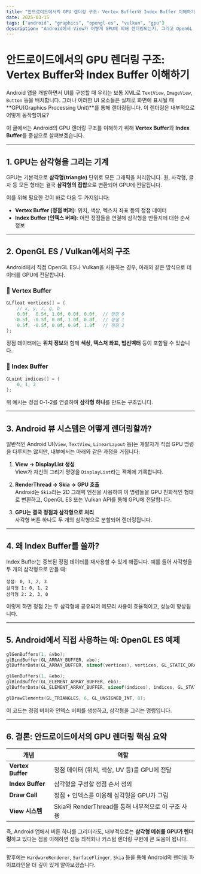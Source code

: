 ```yaml
---
title: "안드로이드에서의 GPU 렌더링 구조: Vertex Buffer와 Index Buffer 이해하기"
date: 2025-03-15
tags: ["android", "graphics", "opengl-es", "vulkan", "gpu"]
description: "Android에서 View가 어떻게 GPU에 의해 렌더링되는지, 그리고 OpenGL ES/Vulkan에서 사용하는 정점 버퍼(Vertex Buffer)와 인덱스 버퍼(Index Buffer)에 대해 설명합니다."
---
```


# 안드로이드에서의 GPU 렌더링 구조: Vertex Buffer와 Index Buffer 이해하기

Android 앱을 개발하면서 UI를 구성할 때 우리는 보통 XML로 `TextView`, `ImageView`, `Button` 등을 배치합니다. 그러나 이러한 UI 요소들은 실제로 화면에 표시될 때 **GPU(Graphics Processing Unit)**를 통해 렌더링됩니다. 이 렌더링은 내부적으로 어떻게 동작할까요?

이 글에서는 Android의 GPU 렌더링 구조를 이해하기 위해 **Vertex Buffer**와 **Index Buffer**를 중심으로 살펴보겠습니다.

---

## 1. GPU는 삼각형을 그리는 기계

GPU는 기본적으로 **삼각형(triangle)** 단위로 모든 그래픽을 처리합니다. 원, 사각형, 글자 등 모든 형태는 결국 **삼각형의 집합**으로 변환되어 GPU에 전달됩니다.

이를 위해 필요한 것이 바로 다음 두 가지입니다:

- **Vertex Buffer (정점 버퍼)**: 위치, 색상, 텍스처 좌표 등의 정점 데이터
- **Index Buffer (인덱스 버퍼)**: 어떤 정점들을 연결해 삼각형을 만들지에 대한 순서 정보

---

## 2. OpenGL ES / Vulkan에서의 구조

Android에서 직접 OpenGL ES나 Vulkan을 사용하는 경우, 아래와 같은 방식으로 데이터를 GPU에 전달합니다.

### 🔹 Vertex Buffer

```c
GLfloat vertices[] = {
    // x, y, r, g, b
    0.0f,  0.5f, 1.0f, 0.0f, 0.0f,  // 정점 0
   -0.5f, -0.5f, 0.0f, 1.0f, 0.0f,  // 정점 1
    0.5f, -0.5f, 0.0f, 0.0f, 1.0f   // 정점 2
};
```

정점 데이터에는 **위치 정보**와 함께 **색상, 텍스처 좌표, 법선벡터** 등이 포함될 수 있습니다.

### 🔹 Index Buffer

```c
GLuint indices[] = {
    0, 1, 2
};
```

위 예시는 정점 0-1-2를 연결하여 **삼각형 하나**를 만드는 구조입니다.

---

## 3. Android 뷰 시스템은 어떻게 렌더링할까?

일반적인 Android UI(`View`, `TextView`, `LinearLayout` 등)는 개발자가 직접 GPU 명령을 다루지는 않지만, 내부에서는 아래와 같은 과정을 거칩니다:

1. **View → DisplayList 생성**  
   View가 자신의 그리기 명령을 `DisplayList`라는 객체에 기록합니다.

2. **RenderThread → Skia → GPU 호출**  
   Android는 `Skia`라는 2D 그래픽 엔진을 사용하여 이 명령들을 GPU 친화적인 형태로 변환하고, OpenGL ES 또는 Vulkan API를 통해 GPU에 전달합니다.

3. **GPU는 결국 정점과 삼각형으로 처리**  
   사각형 버튼 하나도 두 개의 삼각형으로 분할되어 렌더링됩니다.

---

## 4. 왜 Index Buffer를 쓸까?

Index Buffer는 중복된 정점 데이터를 재사용할 수 있게 해줍니다. 예를 들어 사각형을 두 개의 삼각형으로 만들 때:

```text
정점: 0, 1, 2, 3
삼각형 1: 0, 1, 2
삼각형 2: 2, 3, 0
```

이렇게 하면 정점 2는 두 삼각형에 공유되어 메모리 사용이 효율적이고, 성능이 향상됩니다.

---

## 5. Android에서 직접 사용하는 예: OpenGL ES 예제

```c
glGenBuffers(1, &vbo);
glBindBuffer(GL_ARRAY_BUFFER, vbo);
glBufferData(GL_ARRAY_BUFFER, sizeof(vertices), vertices, GL_STATIC_DRAW);

glGenBuffers(1, &ebo);
glBindBuffer(GL_ELEMENT_ARRAY_BUFFER, ebo);
glBufferData(GL_ELEMENT_ARRAY_BUFFER, sizeof(indices), indices, GL_STATIC_DRAW);

glDrawElements(GL_TRIANGLES, 6, GL_UNSIGNED_INT, 0);
```

이 코드는 정점 버퍼와 인덱스 버퍼를 생성하고, 삼각형을 그리는 명령입니다.

---

## 6. 결론: 안드로이드에서의 GPU 렌더링 핵심 요약

| 개념 | 역할 |
|------|------|
| **Vertex Buffer** | 정점 데이터 (위치, 색상, UV 등)를 GPU에 전달 |
| **Index Buffer** | 삼각형을 구성할 정점 순서 정의 |
| **Draw Call** | 정점 + 인덱스를 이용해 삼각형을 GPU가 그림 |
| **View 시스템** | Skia와 RenderThread를 통해 내부적으로 이 구조 사용 |

즉, Android 앱에서 버튼 하나를 그리더라도, 내부적으로는 **삼각형 메쉬를 GPU가 렌더링**하고 있다는 점을 이해하면 성능 최적화나 커스텀 렌더링 구현에 큰 도움이 됩니다.

---

향후에는 `HardwareRenderer`, `SurfaceFlinger`, `Skia` 등을 통해 Android의 렌더링 파이프라인을 더 깊이 있게 알아보겠습니다.
